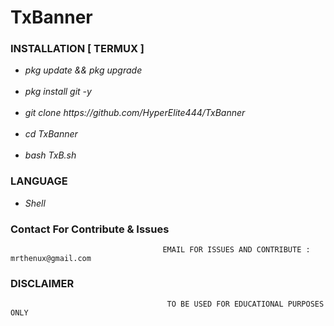 # TxBanner

### INSTALLATION [ TERMUX ]

<ul>
<li><i>pkg update && pkg upgrade</i></li><br>
<li><i>pkg install git -y</i></li><br>
<li><i>git clone https://github.com/HyperElite444/TxBanner</i></li><br>
<li><i>cd TxBanner</i></li><br>
<li><i>bash TxB.sh</i></li>
</ul>

### LANGUAGE

<ul>
<li><i>Shell</i></li>
</ul>

### Contact For Contribute & Issues 

                                      EMAIL FOR ISSUES AND CONTRIBUTE : mrthenux@gmail.com

### DISCLAIMER
                                       TO BE USED FOR EDUCATIONAL PURPOSES ONLY
